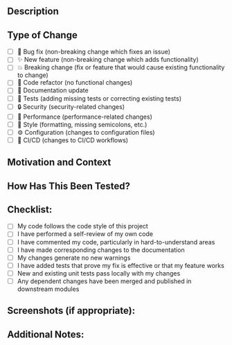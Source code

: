 ## Description

<!--- Describe your changes in detail -->

## Type of Change

<!--- What types of changes does your code introduce? Put an `x` in all the boxes that apply: -->

-   [ ] 🐛 Bug fix (non-breaking change which fixes an issue)
-   [ ] ✨ New feature (non-breaking change which adds functionality)
-   [ ] 💥 Breaking change (fix or feature that would cause existing functionality to change)
-   [ ] 🔧 Code refactor (no functional changes)
-   [ ] 📝 Documentation update
-   [ ] 🧪 Tests (adding missing tests or correcting existing tests)
-   [ ] 🔒 Security (security-related changes)
-   [ ] 🚀 Performance (performance-related changes)
-   [ ] 🎨 Style (formatting, missing semicolons, etc.)
-   [ ] ⚙️ Configuration (changes to configuration files)
-   [ ] 🔄 CI/CD (changes to CI/CD workflows)

## Motivation and Context

<!--- Why is this change required? What problem does it solve? -->
<!--- If it fixes an open issue, please link to the issue here. -->

## How Has This Been Tested?

<!--- Please describe in detail how you tested your changes. -->
<!--- Include details of your testing environment, and the tests you ran to -->
<!--- see how your change affects other areas of the code, etc. -->

## Checklist:

<!--- Go over all the following points, and put an `x` in all the boxes that apply. -->

-   [ ] My code follows the code style of this project
-   [ ] I have performed a self-review of my own code
-   [ ] I have commented my code, particularly in hard-to-understand areas
-   [ ] I have made corresponding changes to the documentation
-   [ ] My changes generate no new warnings
-   [ ] I have added tests that prove my fix is effective or that my feature works
-   [ ] New and existing unit tests pass locally with my changes
-   [ ] Any dependent changes have been merged and published in downstream modules

## Screenshots (if appropriate):

<!--- Add screenshots to help explain your changes -->

## Additional Notes:

<!--- Anything else you want to mention -->

